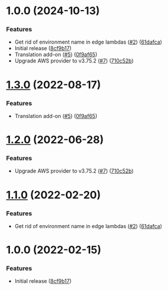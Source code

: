 # 1.0.0 (2024-10-13)


### Features

* Get rid of environment name in edge lambdas ([#2](https://github.com/laursisask/repo-7/issues/2)) ([61dafca](https://github.com/laursisask/repo-7/commit/61dafca0a1a0ec6b9a7d64ed6b4ddf8993a674fc))
* Initial release ([8cf9b17](https://github.com/laursisask/repo-7/commit/8cf9b17ad5e8883cecb004b3d7869717aa6fd62d))
* Translation add-on ([#5](https://github.com/laursisask/repo-7/issues/5)) ([0f9af65](https://github.com/laursisask/repo-7/commit/0f9af65a50c2a6d37f2c5375c527c0ec460915e5))
* Upgrade AWS provider to v3.75.2 ([#7](https://github.com/laursisask/repo-7/issues/7)) ([710c52b](https://github.com/laursisask/repo-7/commit/710c52bc0bb6bab370167193add661b4bee36ca5))

# [1.3.0](https://github.com/pleo-io/pleo-spa-infra/compare/v1.2.0...v1.3.0) (2022-08-17)


### Features

* Translation add-on ([#5](https://github.com/pleo-io/pleo-spa-infra/issues/5)) ([0f9af65](https://github.com/pleo-io/pleo-spa-infra/commit/0f9af65a50c2a6d37f2c5375c527c0ec460915e5))

# [1.2.0](https://github.com/pleo-io/pleo-spa-infra/compare/v1.1.0...v1.2.0) (2022-06-28)


### Features

* Upgrade AWS provider to v3.75.2 ([#7](https://github.com/pleo-io/pleo-spa-infra/issues/7)) ([710c52b](https://github.com/pleo-io/pleo-spa-infra/commit/710c52bc0bb6bab370167193add661b4bee36ca5))

# [1.1.0](https://github.com/pleo-io/pleo-spa-infra/compare/v1.0.0...v1.1.0) (2022-02-20)


### Features

* Get rid of environment name in edge lambdas ([#2](https://github.com/pleo-io/pleo-spa-infra/issues/2)) ([61dafca](https://github.com/pleo-io/pleo-spa-infra/commit/61dafca0a1a0ec6b9a7d64ed6b4ddf8993a674fc))

# 1.0.0 (2022-02-15)


### Features

* Initial release ([8cf9b17](https://github.com/pleo-io/pleo-spa-infra/commit/8cf9b17ad5e8883cecb004b3d7869717aa6fd62d))
